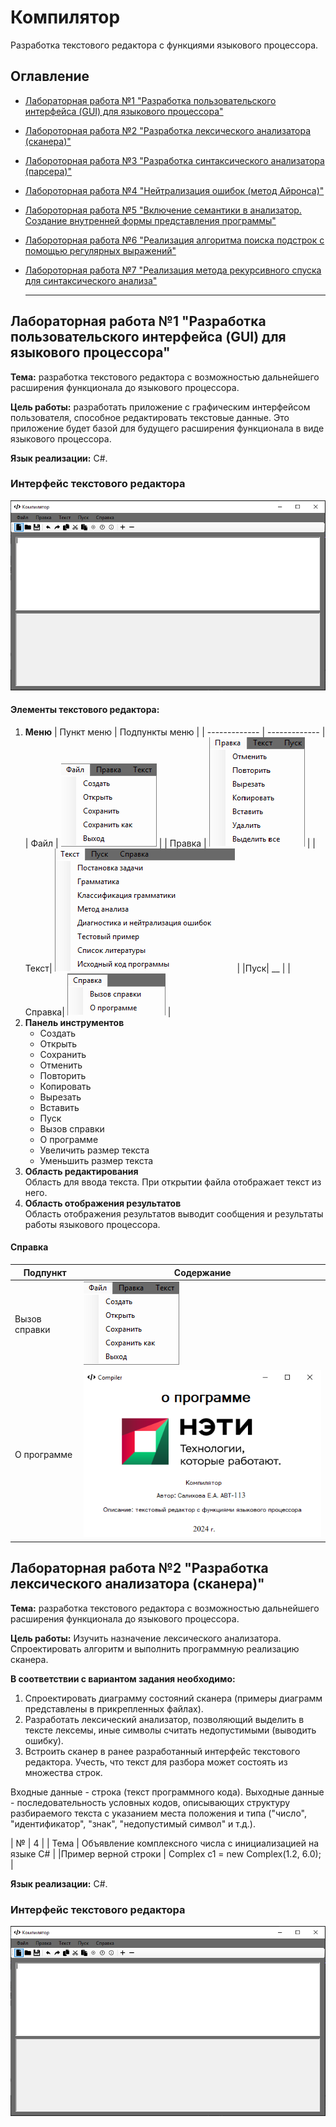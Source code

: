 # **Компилятор**

Разработка текстового редактора с функциями языкового процессора.

## Оглавление
+ [Лабораторная работа №1 "Разработка пользовательского интерфейса (GUI) для языкового процессора"]()
+ [Лабороторная работа №2 "Разработка лексического анализатора (сканера)"]()
+ [Лабороторная работа №3 "Разработка синтаксического анализатора (парсера)"]()
+ [Лабороторная работа №4 "Нейтрализация ошибок (метод Айронса)"]()
+ [Лабороторная работа №5 "Включение семантики в анализатор. Создание внутренней формы представления программы"]()
+ [Лабороторная работа №6 "Реализация алгоритма поиска подстрок с помощью регулярных выражений"]()
+ [Лабороторная работа №7 "Реализация метода рекурсивного спуска для синтаксического анализа"]()
  
  ___

## Лабораторная работа №1 "Разработка пользовательского интерфейса (GUI) для языкового процессора"

**Тема:** разработка текстового редактора с возможностью дальнейшего расширения функционала до языкового процессора.

**Цель работы:** разработать приложение с графическим интерфейсом пользователя, способное редактировать текстовые данные. Это приложение будет базой для будущего расширения функционала в виде языкового процессора.

**Язык реализации:** C#.
### Интерфейс текстового редактора
![Главное окно программы](https://github.com/ksalikhova/TFLC/blob/master/README%20images/program_interface.PNG)
#### **Элементы текстового редактора:**
1. **Меню**
   | Пункт меню | Подпункты меню |
   | ------------- |   ------------- |
   | Файл | ![Файловые операции](https://github.com/ksalikhova/TFLC/blob/master/README%20images/file_menu.png) |
   | Правка  | ![Операции правки](https://github.com/ksalikhova/TFLC/blob/master/README%20images/correction_menu.png) | 
   |Текст| ![Операции текста](https://github.com/ksalikhova/TFLC/blob/master/README%20images/text_menu.png) |
   |Пуск| __ |
   |Справка| ![Операции справки](https://github.com/ksalikhova/TFLC/blob/master/README%20images/info_menu.png) |
2. **Панель инструментов**
   + Создать
   + Открыть
   + Сохранить
   + Отменить
   + Повторить
   + Копировать
   + Вырезать
   + Вставить
   + Пуск
   + Вызов справки
   + О программе
   + Увеличить размер текста
   + Уменьшить размер текста
  3. **Область редактирования**  
    Область для ввода текста. При открытии файла отображает текст из него.
  4. **Область отображения результатов**  
    Область отображения результатов выводит сообщения и результаты работы языкового процессора.
#### **Справка**
| Подпункт | Содержание |
   | ------------- |   ------------- |
   | Вызов справки | ![Содержимое веб-страницы справки](https://github.com/ksalikhova/TFLC/blob/master/README%20images/file_menu.png) |
   | О программе  | ![Содержимое окна "О программе"](https://github.com/ksalikhova/TFLC/blob/master/README%20images/program_info.png) | 

   
   ## Лабораторная работа №2 "Разработка лексического анализатора (сканера)"

**Тема:** разработка текстового редактора с возможностью дальнейшего расширения функционала до языкового процессора.

**Цель работы:** Изучить назначение лексического анализатора. Спроектировать алгоритм и выполнить программную реализацию сканера.

**В соответствии с вариантом задания необходимо:**
1. Спроектировать диаграмму состояний сканера (примеры диаграмм представлены в прикрепленных файлах).
2. Разработать лексический анализатор, позволяющий выделить в тексте лексемы, иные символы считать недопустимыми (выводить ошибку).
3. Встроить сканер в ранее разработанный интерфейс текстового редактора. Учесть, что текст для разбора может состоять из множества строк.

Входные данные - строка (текст программного кода).
Выходные данные - последовательность условных кодов, описывающих структуру разбираемого текста с указанием места положения и типа ("число", "идентификатор", "знак", "недопустимый символ" и т.д.).

   | № | 4 |
   | Тема  | Объявление комплексного числа с инициализацией на языке C# |
   |Пример верной строки | Complex c1 = new Complex(1.2, 6.0); |

**Язык реализации:** C#.
### Интерфейс текстового редактора
![Главное окно программы](https://github.com/ksalikhova/TFLC/blob/master/README%20images/program_interface.PNG)

